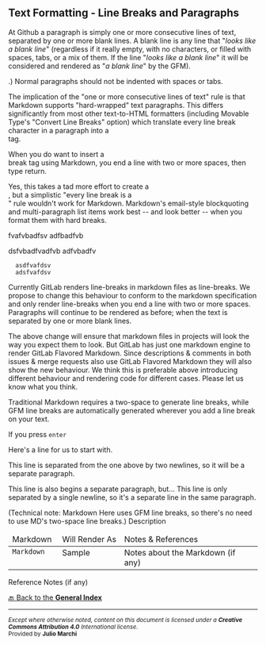 ## Text Formatting - Line Breaks and Paragraphs

At Github a paragraph is simply one or more consecutive lines of text, separated by one or more blank lines. A blank line is any line that "_looks like a blank line_" (regardless if it really empty, with no characters, or filled with spaces, tabs, or a mix of them. If the line "_looks like a blank line_" it will be considered and rendered  as "_a blank line_" by the GFM).

.) Normal paragraphs should not be indented with spaces or tabs.

The implication of the "one or more consecutive lines of text" rule is that Markdown supports "hard-wrapped" text paragraphs. This differs significantly from most other text-to-HTML formatters (including Movable Type's "Convert Line Breaks" option) which translate every line break character in a paragraph into a <br /> tag.

When you do want to insert a <br /> break tag using Markdown, you end a line with two or more spaces, then type return.

Yes, this takes a tad more effort to create a <br />, but a simplistic "every line break is a <br />" rule wouldn't work for Markdown. Markdown's email-style blockquoting and multi-paragraph list items work best -- and look better -- when you format them with hard breaks.

      

fvafvbadfsv
adfbadfvb

   dsfvbadfvadfvb
   adfvbadfv
   
      asdfvafdsv
      adsfvafdsv


Currently GitLab renders line-breaks in markdown files as line-breaks. We propose to change this behaviour to conform to the markdown specification and only render line-breaks when you end a line with two or more spaces. Paragraphs will continue to be rendered as before; when the text is separated by one or more blank lines.

The above change will ensure that markdown files in projects will look the way you expect them to look. But GitLab has just one markdown engine to render GitLab Flavored Markdown. Since descriptions & comments in both issues & merge requests also use GitLab Flavored Markdown they will also show the new behaviour. We think this is preferable above introducing different behaviour and rendering code for different cases. Please let us know what you think.




Traditional Markdown requires a two-space to generate line breaks, while GFM line breaks are automatically generated wherever you add a line break on your text. 

If you press <code>enter</code>


Here's a line for us to start with.

This line is separated from the one above by two newlines, so it will be a separate paragraph.

This line is also begins a separate paragraph, but...
This line is only separated by a single newline, so it's a separate line in the same paragraph.

(Technical note: Markdown Here uses GFM line breaks, so there's no need to use MD's two-space line breaks.)
Description


<table width="100%" valign="top" style='border: none;'>
<thead>
<tr>
  <td width="20%" nowrap>Markdown</td>
  <td width="20%" nowrap>Will Render As</td>
  <td width="0%">Notes & References</td>
</tr>
</thead>
<tbody>
<tr>
  <td width="20%" valign="top" nowrap><code>Markdown</code></td>
  <td width="20%" valign="top" nowrap>Sample</td>
  <td width="0%" valign="top">
      Notes about the Markdown (if any)
  </td>
</tr>
</tbody>
</table>

Reference Notes (if any)

[🔙 Back to the **General Index**](README.md#general-index)

- - - 
<sup>
<i>Except where otherwise noted, content on this document is licensed under a <b>Creative Commons Attribution 4.0</b> International license</i>.<br />
Provided by <b>Julio Marchi</b>
</sup>
